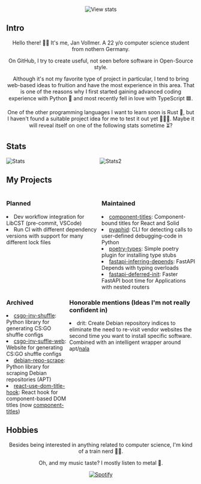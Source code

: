<p align="center" />
<img alt="View stats" src="https://komarev.com/ghpvc/?username=jvllmr&color=brightgreen">
</p>

<h2>Intro</h2>
<p align="center">
Hello there! 👋🏻
It's me, Jan Vollmer. A 22 y/o computer science student from nothern Germany.
</p>
<p align="center">
On GitHub, I try to create useful, not seen before software in Open-Source style.
</p>
<p align="center">
Although it's not my favorite type of project in particular, I tend to bring web-based ideas to fruition and have the most experience in this area.
That is one of the reasons why I first started gaining advanced coding experience with Python 🐍 and most recently fell in love with TypeScript 🟦.
</p>
<p align="center">
One of the other programming languages I want to learn soon is Rust 🦀, but I haven't found a suitable project idea for me to test it out yet 🤷🏻‍♂️.
Maybe it will reveal itself on one of the following stats sometime ⏳?
</p>
<h2>Stats</h2>
<p align="center">
<img alt="Stats" align="left" src="https://github-readme-stats.kreyoo.vercel.app/api?username=jvllmr&theme=synthwave&count_private=true&bg_color=30,e96443,904e95&title_color=fff&text_color=fff">
<img alt="Stats2" align="center" src="https://github-readme-stats.kreyoo.vercel.app/api/top-langs/?username=jvllmr&theme=synthwave&bg_color=30,e96443,904e95&title_color=fff&count_private=true&text_color=fff">
</p>
<h2>My Projects</h2>
<div style="display: flex; justify-content: space-between">
<div><h3>Planned</h3>

<li>Dev workflow integration for LibCST (pre-commit, VSCode)</li>
<li>Run CI with different dependency versions with support for many different lock files</li>
</div>
<div ><h3>Maintained</h3>
<li><a href="https://github.com/jvllmr/component-titles">component-titles</a>: Component-bound titles for React and Solid</li>
<li><a href="https://github.com/jvllmr/pyaphid">pyaphid</a>: CLI for detecting calls to user-defined debugging-code in Python</li>
<li><a href="https://github.com/jvllmr/poetry-types">poetry-types</a>: Simple poetry plugin for installing type stubs</li>
<li><a href="https://github.com/jvllmr/fastapi-inferring-depends">fastapi-inferring-depends</a>: FastAPI Depends with typing overloads</li>
<li><a href="https://github.com/jvllmr/fastapi-deferred-init">fastapi-deferred-init</a>: Faster FastAPI boot time for Applications with nested routers</li>
</div>

</div>
<div style="display: flex; justify-content: space-between">
<div><h3>Archived</h3>
<li><a href="https://github.com/jvllmr/csgo-inv-shuffle">csgo-inv-shuffle</a>: Python library for generating CS:GO shuffle configs</li>
<li><a href="https://github.com/jvllmr/csgo-inv-shuffle-web">csgo-inv-suffle-web</a>: Website for generating CS:GO shuffle configs</li>
<li><a href="https://github.com/jvllmr/debian-repo-scrape">debian-repo-scrape</a>: Python library for scraping Debian repositories (APT)</li>
<li><a href="https://github.com/jvllmr/react-use-dom-title-hook">react-use-dom-title-hook</a>: React hook for component-based DOM titles (now <a href="https://github.com/jvllmr/component-titles">component-titles</a>)</li>
</div>
<div ><h3>Honorable mentions (Ideas I'm not really confident in)</h3>
<li>drit: Create Debian repository indices to eliminate the need to re-visit vendor websites the second time you want to install specific software. Combined with an intelligent wrapper around apt/<a href="https://gitlab.com/volian/nala">nala</a></li>
</div>
</div>
<h2>Hobbies</h2>
<p align="center">
Besides being interested in anything related to computer science, I'm kind of a train nerd 🚂🤓.
</p>
<p align="center">
Oh, and my music taste? I mostly listen to metal 🤘.
</p>

<p align = "center">
 <a  href="https://spotify-github-profile.vercel.app/api/view?uid=kreyoo&redirect=true"><img alt="Spotify" src="https://spotify-github-profile.vercel.app/api/view?uid=kreyoo&cover_image=true&theme=default&show_offline=false&bar_color=53b14f&bar_color_cover=true"/></a>
</p>
